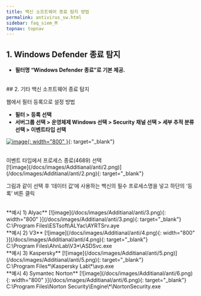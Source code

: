 ```yaml
---
title: 백신 소프트웨어 종료 탐지 방법
permalink: antivirus_sw.html
sidebar: faq_siem_M
topnav: topnav
---
```


## 1. Windows Defender 종료 탐지

- **필터명 “Windows Defender 종료”로 기본 제공.**
 
<br />
## 2. 기타 백신 소프트웨어 종료 탐지

웹에서 필터 등록으로 설정 방법

- **필터 > 등록 선택**
- **서버그룹 선택 > 운영체제 Windows 선택 > Security 채널 선택 > 세부 추적 분류 선택 > 이벤트타입 선택**


[![image](/docs/images/Additianal/anti/1.png){: width="800" }](/docs/images/Additianal/anti/1.png){: target="_blank"}
 
<br />
이벤트 타입에서 프로세스 종료(4689) 선택

<br />
[![image](/docs/images/Additianal/anti/2.png)](/docs/images/Additianal/anti/2.png){: target="_blank"}

그림과 같이 선택 후 ‘데이터 값’에 사용하는 백신의 필수 프로세스명을 넣고 하단의 ‘등록’ 버튼 클릭

<br />
**예시 1) Alyac**
[![image](/docs/images/Additianal/anti/3.png){: width="800" }](/docs/images/Additianal/anti/3.png){: target="_blank"}

<br />
      C:\Program Files\ESTsoft\ALYac\AYRTSrv.aye

<br />
**예시 2) V3**
[![image](/docs/images/Additianal/anti/4.png){: width="800" }](/docs/images/Additianal/anti/4.png){: target="_blank"}

<br />
      C:\Program Files\AhnLab\V3*\ASDSvc.exe

<br />
**예시 3) Kaspersky**
[![image](/docs/images/Additianal/anti/5.png)](/docs/images/Additianal/anti/5.png){: target="_blank"}

<br />
      C:\Program Files*\Kaspersky Lab\*\avp.exe

<br />
**예시 4) Symantec Norton**
[![image](/docs/images/Additianal/anti/6.png){: width="800" }](/docs/images/Additianal/anti/6.png){: target="_blank"}

<br />
      C:\Program Files\Norton Security\Engine\*\NortonSecurity.exe